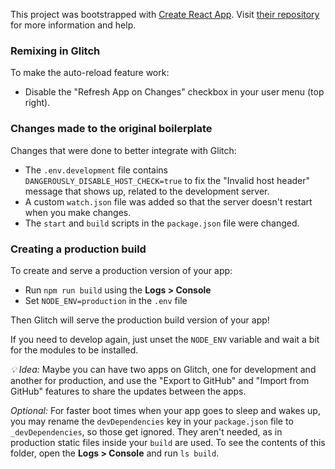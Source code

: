This project was bootstrapped with [Create React App](https://github.com/facebookincubator/create-react-app). Visit [their repository](https://github.com/facebookincubator/create-react-app) for more information and help.

### Remixing in Glitch

To make the auto-reload feature work:

* Disable the "Refresh App on Changes" checkbox in your user menu (top right).

### Changes made to the original boilerplate

Changes that were done to better integrate with Glitch:

* The `.env.development` file contains `DANGEROUSLY_DISABLE_HOST_CHECK=true` to fix the "Invalid host header" message that shows up, related to the development server.
* A custom `watch.json` file was added so that the server doesn't restart when you make changes.
* The `start` and `build` scripts in the `package.json` file were changed.

### Creating a production build

To create and serve a production version of your app:

* Run `npm run build` using the **Logs > Console**
* Set `NODE_ENV=production` in the `.env` file

Then Glitch will serve the production build version of your app!

If you need to develop again, just unset the `NODE_ENV` variable and wait a bit for the modules to be installed.

_💡 Idea:_ Maybe you can have two apps on Glitch, one for development and another for production, and use the "Export to GitHub" and "Import from GitHub" features to share the updates between the apps. 

_Optional:_ For faster boot times when your app goes to sleep and wakes up, you may rename the `devDependencies` key in your `package.json` file to `_devDependencies`, so those get ignored. They aren't needed, as in production static files inside your `build` are used. To see the contents of this folder, open the **Logs > Console** and run `ls build`.
